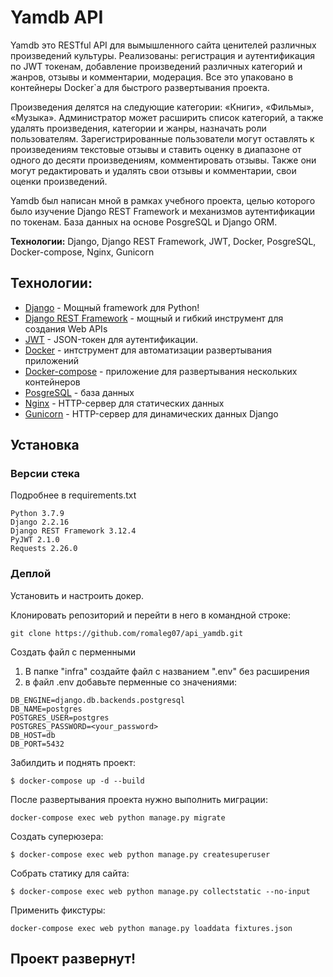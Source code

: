 # Yamdb API
Yamdb это RESTful API для вымышленного сайта ценителей различных произведений культуры.
Реализованы: регистрация и аутентификация по JWT токенам, добавление произведений различных категорий и жанров, отзывы и комментарии, модерация. Все это упаковано в контейнеры Docker`а для быстрого развертывания проекта.

Произведения делятся на следующие категории: «Книги», «Фильмы», «Музыка». Администратор может расширить список категорий, а также удалять произведения, категории и жанры, назначать роли пользователям.
Зарегистрированные пользователи могут оставлять к произведениям текстовые отзывы и ставить оценку в диапазоне от одного до десяти произведениям, комментировать отзывы. Также они могут редактировать и удалять свои отзывы и комментарии, свои оценки произведений.

Yamdb был написан мной в рамках учебного проекта, целью которого было изучение Django REST Framework и механизмов аутентификации по токенам. База данных на основе PosgreSQL и Django ORM.

**Технологии:** Django, Django REST Framework, JWT, Docker, PosgreSQL, Docker-compose, Nginx, Gunicorn

## Технологии:
- [Django](https://www.djangoproject.com/) - Мощный framework для Python!
- [Django REST Framework](https://www.django-rest-framework.org) - мощный и гибкий инструмент для создания Web APIs
- [JWT](https://django-rest-framework-simplejwt.readthedocs.io/en/latest/) - JSON-токен для аутентификации.
- [Docker](https://www.docker.com) - интструмент для автоматизации развертывания приложений
- [Docker-compose](https://docs.docker.com/compose/) - приложение для развертывания нескольких контейнеров
- [PosgreSQL](https://www.postgresql.org) - база данных
- [Nginx](https://nginx.org/) - HTTP-сервер для статических данных
- [Gunicorn](https://gunicorn.org) - HTTP-сервер для динамических данных Django

## Установка

### Версии стека
Подробнее в requirements.txt
```
Python 3.7.9
Django 2.2.16
Django REST Framework 3.12.4
PyJWT 2.1.0
Requests 2.26.0
``` 

### Деплой
Установить и настроить докер.

Клонировать репозиторий и перейти в него в командной строке:
```
git clone https://github.com/romaleg07/api_yamdb.git
``` 
Создать файл с перменными
1) В папке "infra" создайте файл с названием ".env" без расширения
2) в файл .env добавьте перменные со значениями:
``` 
DB_ENGINE=django.db.backends.postgresql 
DB_NAME=postgres
POSTGRES_USER=postgres
POSTGRES_PASSWORD=<your_password>
DB_HOST=db
DB_PORT=5432
```
Забилдить и поднять проект:
```
$ docker-compose up -d --build 
``` 
После развертывания проекта нужно выполнить миграции:
```
docker-compose exec web python manage.py migrate
```
Создать суперюзера:
```
$ docker-compose exec web python manage.py createsuperuser
```
Собрать статику для сайта:
```
$ docker-compose exec web python manage.py collectstatic --no-input
```
Применить фикстуры:
```
docker-compose exec web python manage.py loaddata fixtures.json
```

## Проект развернут!
